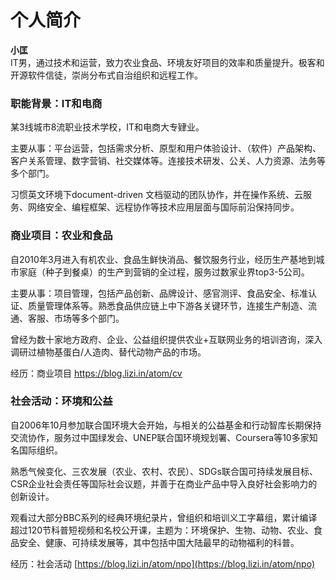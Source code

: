 # 个人简介

**小匡**  
IT男，通过技术和运营，致力农业食品、环境友好项目的效率和质量提升。极客和开源软件信徒，崇尚分布式自治组织和远程工作。

### **职能背景：IT和电商**

某3线城市8流职业技术学校，IT和电商大专肄业。

主要从事：平台运营，包括需求分析、原型和用户体验设计、（软件）产品架构、客户关系管理、数字营销、社交媒体等。连接技术研发、公关、人力资源、法务等多个部门。

习惯英文环境下document-driven 文档驱动的团队协作，并在操作系统、云服务、网络安全、编程框架、远程协作等技术应用层面与国际前沿保持同步。

### **商业项目：农业和食品**

自2010年3月进入有机农业、食品生鲜快消品、餐饮服务行业，经历生产基地到城市家庭（种子到餐桌）的生产到营销的全过程，服务过数家业界top3-5公司。

主要从事：项目管理，包括产品创新、品牌设计、感官测评、食品安全、标准认证、质量管理体系等。熟悉食品供应链上中下游各关键环节，连接生产制造、流通、客服、市场等多个部门。

曾经为数十家地方政府、企业、公益组织提供农业+互联网业务的培训咨询，深入调研过植物基蛋白/人造肉、替代动物产品的市场。  
  
经历：商业项目 [https://blog.lizi.in/atom/cv ](https://blog.lizi.in/atom/cv)  


### **社会活动：环境和公益**

自2006年10月参加联合国环境大会开始，与相关的公益基金和行动智库长期保持交流协作，服务过中国绿发会、UNEP联合国环境规划署、Coursera等10多家知名国际组织。

熟悉气候变化、三农发展（农业、农村、农民）、SDGs联合国可持续发展目标、CSR企业社会责任等国际社会议题，并善于在商业产品中导入良好社会影响力的创新设计。

观看过大部分BBC系列的经典环境纪录片，曾组织和培训义工字幕组，累计编译超过120节科普短视频和名校公开课，主题为：环境保护、生物、动物、农业、食品安全、健康、可持续发展等，其中包括中国大陆最早的动物福利的科普。  
  
 经历：社会活动 [https://blog.lizi.in/atom/npo](https://blog.lizi.in/atom/npo)  
  
  
  
  
  
  
  
  



